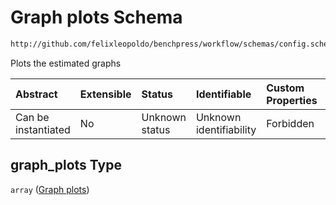 # Graph plots Schema

```txt
http://github.com/felixleopoldo/benchpress/workflow/schemas/config.schema.json#/properties/benchmark_setup/properties/evaluation/properties/graph_plots
```

Plots the estimated graphs

| Abstract            | Extensible | Status         | Identifiable            | Custom Properties | Additional Properties | Access Restrictions | Defined In                                                       |
| :------------------ | :--------- | :------------- | :---------------------- | :---------------- | :-------------------- | :------------------ | :--------------------------------------------------------------- |
| Can be instantiated | No         | Unknown status | Unknown identifiability | Forbidden         | Allowed               | none                | [config.schema.json*](config.schema.json "open original schema") |

## graph_plots Type

`array` ([Graph plots](config-properties-benchmark_setup-properties-evaluation-methods-properties-graph-plots.md))
